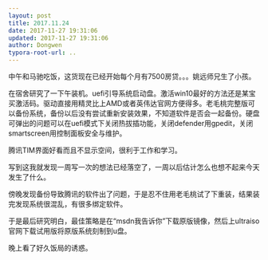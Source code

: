 ```yaml
---
layout: post
title: 2017.11.24
date: 2017-11-27 19:31:06
updated: 2017-11-27 19:31:06
author: Dongwen
typora-root-url: ..
---
```




中午和马驰吃饭，这货现在已经开始每个月有7500房贷。。。姚远师兄生了小孩。

在宿舍研究了一下午装机。uefi引导系统启动盘。激活win10最好的方法还是某宝买激活码。驱动直接用精灵比上AMD或者英伟达官网方便得多。老毛桃完整版可以备份系统，备份以后没有尝试重新安装效果，不知道软件是否会一起备份。硬盘可弹出的问题可以在uefi模式下关闭热拔插功能，关闭defender用gpedit，关闭smartscreen用控制面板安全与维护。

腾讯TIM界面好看而且不显示空间，很利于工作和学习。

写到这我就发现一周写一次的想法已经落空了，一周以后估计怎么也想不起来今天发生了什么。

傍晚发现备份导致腾讯的软件出了问题，于是忍不住用老毛桃试了下重装，结果装完发现系统很混乱，有很多绑定软件。

于是最后研究明白，最佳策略是在“msdn我告诉你”下载原版镜像，然后上ultraiso官网下载试用版将原版系统刻制到u盘。

晚上看了好久饭局的诱惑。